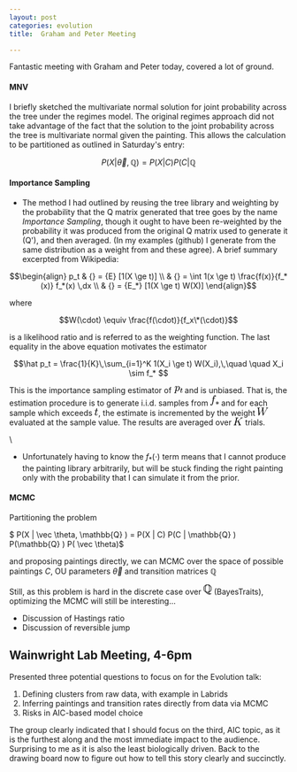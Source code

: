 ```yaml
---
layout: post
categories: evolution
title:  Graham and Peter Meeting

---
```







Fantastic meeting with Graham and Peter today, covered a lot of ground.

#### MNV

I briefly sketched the multivariate normal solution for joint
probability across the tree under the regimes model. The original
regimes approach did not take advantage of the fact that the solution to
the joint probability across the tree is multivariate normal given the
painting. This allows the calculation to be partitioned as outlined in
Saturday's entry:

$$ P(X | \vec \theta, \mathbb{Q} ) = P(X | C) P(C | \mathbb{Q} $$ 


#### Importance Sampling

-   The method I had outlined by reusing the tree library and weighting
    by the probability that the Q matrix generated that tree goes by the
    name *Importance Sampling*, though it ought to have been re-weighted
    by the probability it was produced from the original Q matrix used
    to generate it (Q'), and then averaged. (In my examples (github) I
    generate from the same distribution as a weight from and these
    agree). A brief summary excerpted from Wikipedia:


$$\begin{align} p_t & {} = {E} [1(X \ge t)] \\ & {} = \int 1(x \ge t) \frac{f(x)}{f_*(x)} f_*(x) \,dx \\
& {} = {E_*} [1(X \ge t) W(X)] \end{align}$$

where

$$W(\cdot) \equiv \frac{f(\cdot)}{f_x\*(\cdot)}$$

is a likelihood ratio and is referred to as the weighting function. The
last equality in the above equation motivates the estimator

$$\hat p_t = \frac{1}{K}\,\sum_{i=1}^K 1(X_i \ge t) W(X_i),\,\quad 
\quad X_i \sim f_* $$



This is the importance sampling estimator of
![](data:image/png;base64,iVBORw0KGgoAAAANSUhEUgAAABAAAAANBAMAAABSlfMXAAAAMFBMVEX///+7u7tKSkpaWlqmpqYgICDo6OgLCwvR0dGSkpJsbGwAAAB+fn46OjosLCwUFBR7CVS7AAAAcElEQVQIHWNgEDJwVmQAAYUgh/QGIM04oYqBdQGQwcGxg4HdgK2BgYGngCH7ALMBAwPvBYbZDawODAzsBxgecVpbMjB0H2D5xuAKVH3cxi6BwRjIuMsI1BECZNQAMcOGHgagMUDwcQGD3yYHIIONAQD8oRcROLw0twAAAABJRU5ErkJggg==)
and is unbiased. That is, the estimation procedure is to generate i.i.d.
samples from
![](data:image/png;base64,iVBORw0KGgoAAAANSUhEUgAAABAAAAAUCAMAAACzvE1FAAAAM1BMVEX////o6Oi7u7uSkpI6OjpsbGwEBATR0dEsLCwLCwtKSkogICBaWlp+fn6mpqYAAAAUFBSBjHY3AAAAe0lEQVQYGWWPWRLEIAhEGzdcUOf+px0TtIok/tjdwgMBPeS22JcPMdiEEudkA1/AbIParFu6ySPokrIMG/F8AAA/7fPS8mHWV0XpGpz1aW51Oocyf0Nco6v2MGOrt0fWPYNECXR9qijCoWGplPmwcA8LPZ9pexmnoO3wB3mWAnvUsJW4AAAAAElFTkSuQmCC)
and for each sample which exceeds
![](data:image/png;base64,iVBORw0KGgoAAAANSUhEUgAAAAcAAAAOBAMAAAARcxsoAAAAKlBMVEX////o6OhsbGx+fn4LCws6OjqmpqZaWloAAADR0dEgICC7u7uSkpIsLCyaBYdvAAAAP0lEQVQIHWNgYFRgYGBgdgASrAFAgsWAgSG9IjyBgcEEyGMIBRHOQMzZCSSgypgYGLgKNjMw8FwuAArOZGAAANbDB5G/vmnDAAAAAElFTkSuQmCC),
the estimate is incremented by the weight
![](data:image/png;base64,iVBORw0KGgoAAAANSUhEUgAAABQAAAAPBAMAAAAWtvJmAAAAMFBMVEX///9aWlosLCwgICA6Ojp+fn6mpqZKSkrR0dEAAADo6OgEBAS7u7tsbGySkpIUFBQAGxs7AAAAjElEQVQIHSXMMQrCQBBA0T8WS0yIiF5kBVPZCIK1pWV6G8ELCGIfMYqIxWIveASPkNrKMr0XcHac6jEzfAbjhduMtslsjlyhu4Z7QCrI+rAEd4PVlLRRnmHoyYOxt/PsUZ54dDx6hwNvebrSmHykyqOoRYOt8dgiF3vl2+DqYNtJiBWbQoP+zxLSV+QP3QsdHtm98LYAAAAASUVORK5CYII=)
evaluated at the sample value. The results are averaged over
![](data:image/png;base64,iVBORw0KGgoAAAANSUhEUgAAABEAAAAOCAMAAAD+MweGAAAAM1BMVEX///9+fn5KSkogICBaWlqmpqa7u7ssLCw6Ojro6OgAAABsbGwEBAQLCwuSkpLR0dEUFBQK7AVDAAAAdUlEQVQIHT1PWRbEIAhLxbqgaO9/2mHR4QNCCHkAAE8iyq+CUqlZBToPr6DoVcTFB6PHAGjTUDlCw1I1rWUwYptN8sXDqE2vfE2NbPMdfdrmDRGdN963h9tozn/mXEN+grNxDRY/VyQUSL6oObFkNd2J2d/8AUjCAtJb8XZnAAAAAElFTkSuQmCC)
trials.

\

-   Unfortunately having to know the $f_*(\cdot)$
    term means that I cannot produce the painting library arbitrarily,
    but will be stuck finding the right painting only with the
    probability that I can simulate it from the prior.

#### MCMC

Partitioning the problem

$ P(X | \vec \theta, \mathbb{Q} ) = P(X | C) P(C | \mathbb{Q} ) P(\mathbb{Q} ) P( \vec \theta)$

and proposing paintings directly, we can MCMC over the space of possible
paintings *C*, OU parameters $\vec \theta$ and transition matrices $\mathbb{Q}$

Still, as this problem is hard in the discrete case over
![](data:image/png;base64,iVBORw0KGgoAAAANSUhEUgAAAA8AAAATCAMAAAB4HKeYAAAAM1BMVEX////R0dHo6Oh+fn4UFBQLCws6OjogICAEBAQsLCympqa7u7tKSkpaWlqSkpJsbGwAAAAal1eCAAAAiklEQVQYGVVQQRLEIAijgKIidf//2gV0pi0XJCExCrDrwnOIRlyqtD42hFK7s1r6TEBUctluCsDo6olrhZAIDNtCAYectGMkABzka87lz6zzy7vfvbYfA/pNdbhrVDiTN0HOmUgziIpFACy0c/rir5uVdmI5N5iGp3nKFVTfX7B4zSbySPA2fyn8AUqZBAL4yXS7AAAAAElFTkSuQmCC)
(BayesTraits), optimizing the MCMC will still be interesting...

-   Discussion of Hastings ratio
-   Discussion of reversible jump

Wainwright Lab Meeting, 4-6pm
-----------------------------

Presented three potential questions to focus on for the Evolution talk:

1.  Defining clusters from raw data, with example in Labrids
2.  Inferring paintings and transition rates directly from data via MCMC
3.  Risks in AIC-based model choice

The group clearly indicated that I should focus on the third, AIC topic,
as it is the furthest along and the most immediate impact to the
audience. Surprising to me as it is also the least biologically driven.
Back to the drawing board now to figure out how to tell this story
clearly and succinctly.


